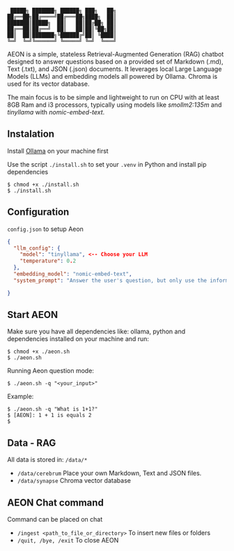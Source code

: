 ```
 █████╗ ███████╗ ██████╗ ███╗   ██╗
██╔══██╗██╔════╝██╔═══██╗████╗  ██║
███████║█████╗  ██║   ██║██╔██╗ ██║
██╔══██║██╔══╝  ██║   ██║██║╚██╗██║
██║  ██║███████╗╚██████╔╝██║ ╚████║
╚═╝  ╚═╝╚══════╝ ╚═════╝ ╚═╝  ╚═══╝
```

AEON is a simple, stateless Retrieval-Augmented Generation (RAG) chatbot designed to answer questions based on a provided set of Markdown (.md), Text (.txt), and JSON (.json) documents. It leverages local Large Language Models (LLMs) and embedding models all powered by Ollama. Chroma is used for its vector database.

The main focus is to be simple and lightweight to run on CPU with at least 8GB Ram and i3 processors, typically using models like *smollm2:135m* and *tinyllama* with *nomic-embed-text*.

## Instalation
Install [Ollama](https://ollama.com/) on your machine first

Use the script ```./install.sh``` to set your ```.venv``` in Python and install pip dependencies

```shell
$ chmod +x ./install.sh
$ ./install.sh
``` 

## Configuration
```config.json``` to setup Aeon

```json
{
  "llm_config": {
    "model": "tinyllama", <-- Choose your LLM
    "temperature": 0.2
  },
  "embedding_model": "nomic-embed-text",
  "system_prompt": "Answer the user's question, but only use the information you have the context. If you can't find the answer in the context, say you don't know.\n\nContext: {context}"

}
```

## Start AEON
Make sure you have all dependencies like: ollama, python and dependencies installed on your machine and run:

```shell
$ chmod +x ./aeon.sh
$ ./aeon.sh
``` 

Running Aeon question mode:
```shell
$ ./aeon.sh -q "<your_input>"
``` 

Example: 
```shell
$ ./aeon.sh -q "What is 1+1?"
$ [AEON]: 1 + 1 is equals 2
$ 
```

## Data - RAG
All data is stored in: ```/data/*``` 
  * ```/data/cerebrum``` Place your own Markdown, Text and JSON files. 
  * ```/data/synapse``` Chroma vector database

## AEON Chat command
Command can be placed on chat
  * ```/ingest <path_to_file_or_directory>``` To insert new files or folders
  * ```/quit, /bye, /exit``` To close AEON
